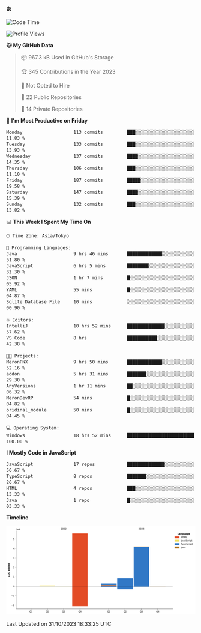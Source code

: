 #### あ

<!--START_SECTION:waka-->
![Code Time](http://img.shields.io/badge/Code%20Time-582%20hrs%202%20mins-blue)

![Profile Views](http://img.shields.io/badge/Profile%20Views-33-blue)

**🐱 My GitHub Data** 

> 📦 967.3 kB Used in GitHub's Storage 
 > 
> 🏆 345 Contributions in the Year 2023
 > 
> 🚫 Not Opted to Hire
 > 
> 📜 22 Public Repositories 
 > 
> 🔑 14 Private Repositories 
 > 
📅 **I'm Most Productive on Friday** 

```text
Monday                   113 commits         ███░░░░░░░░░░░░░░░░░░░░░░   11.83 % 
Tuesday                  133 commits         ███░░░░░░░░░░░░░░░░░░░░░░   13.93 % 
Wednesday                137 commits         ████░░░░░░░░░░░░░░░░░░░░░   14.35 % 
Thursday                 106 commits         ███░░░░░░░░░░░░░░░░░░░░░░   11.10 % 
Friday                   187 commits         █████░░░░░░░░░░░░░░░░░░░░   19.58 % 
Saturday                 147 commits         ████░░░░░░░░░░░░░░░░░░░░░   15.39 % 
Sunday                   132 commits         ███░░░░░░░░░░░░░░░░░░░░░░   13.82 % 
```


📊 **This Week I Spent My Time On** 

```text
🕑︎ Time Zone: Asia/Tokyo

💬 Programming Languages: 
Java                     9 hrs 46 mins       █████████████░░░░░░░░░░░░   51.80 % 
JavaScript               6 hrs 5 mins        ████████░░░░░░░░░░░░░░░░░   32.30 % 
JSON                     1 hr 7 mins         █░░░░░░░░░░░░░░░░░░░░░░░░   05.92 % 
YAML                     55 mins             █░░░░░░░░░░░░░░░░░░░░░░░░   04.87 % 
Sqlite Database File     10 mins             ░░░░░░░░░░░░░░░░░░░░░░░░░   00.90 % 

🔥 Editors: 
IntelliJ                 10 hrs 52 mins      ██████████████░░░░░░░░░░░   57.62 % 
VS Code                  8 hrs               ███████████░░░░░░░░░░░░░░   42.38 % 

🐱‍💻 Projects: 
MeronPNX                 9 hrs 50 mins       █████████████░░░░░░░░░░░░   52.16 % 
addon                    5 hrs 31 mins       ███████░░░░░░░░░░░░░░░░░░   29.30 % 
AnyVersions              1 hr 11 mins        ██░░░░░░░░░░░░░░░░░░░░░░░   06.32 % 
MeronDevRP               54 mins             █░░░░░░░░░░░░░░░░░░░░░░░░   04.82 % 
oridinal_module          50 mins             █░░░░░░░░░░░░░░░░░░░░░░░░   04.45 % 

💻 Operating System: 
Windows                  18 hrs 52 mins      █████████████████████████   100.00 % 
```

**I Mostly Code in JavaScript** 

```text
JavaScript               17 repos            ██████████████░░░░░░░░░░░   56.67 % 
TypeScript               8 repos             ███████░░░░░░░░░░░░░░░░░░   26.67 % 
HTML                     4 repos             ███░░░░░░░░░░░░░░░░░░░░░░   13.33 % 
Java                     1 repo              █░░░░░░░░░░░░░░░░░░░░░░░░   03.33 % 
```



**Timeline**

![Lines of Code chart](https://raw.githubusercontent.com/arutaka1220/arutaka1220/main/assets/bar_graph.png)


 Last Updated on 31/10/2023 18:33:25 UTC
<!--END_SECTION:waka-->
